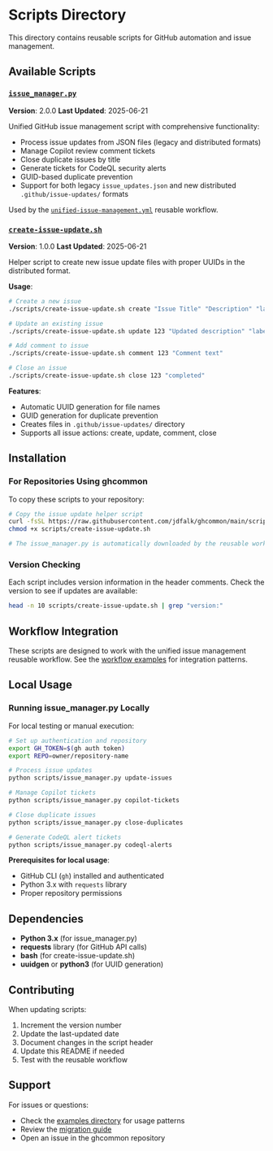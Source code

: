 # Scripts Directory

This directory contains reusable scripts for GitHub automation and issue management.

## Available Scripts

### [`issue_manager.py`](issue_manager.py)

**Version**: 2.0.0
**Last Updated**: 2025-06-21

Unified GitHub issue management script with comprehensive functionality:

- Process issue updates from JSON files (legacy and distributed formats)
- Manage Copilot review comment tickets
- Close duplicate issues by title
- Generate tickets for CodeQL security alerts
- GUID-based duplicate prevention
- Support for both legacy `issue_updates.json` and new distributed `.github/issue-updates/` formats

Used by the [`unified-issue-management.yml`](../.github/workflows/unified-issue-management.yml) reusable workflow.

### [`create-issue-update.sh`](create-issue-update.sh)

**Version**: 1.0.0
**Last Updated**: 2025-06-21

Helper script to create new issue update files with proper UUIDs in the distributed format.

**Usage**:

```bash
# Create a new issue
./scripts/create-issue-update.sh create "Issue Title" "Description" "label1,label2"

# Update an existing issue
./scripts/create-issue-update.sh update 123 "Updated description" "label1,label2"

# Add comment to issue
./scripts/create-issue-update.sh comment 123 "Comment text"

# Close an issue
./scripts/create-issue-update.sh close 123 "completed"
```

**Features**:

- Automatic UUID generation for file names
- GUID generation for duplicate prevention
- Creates files in `.github/issue-updates/` directory
- Supports all issue actions: create, update, comment, close

## Installation

### For Repositories Using ghcommon

To copy these scripts to your repository:

```bash
# Copy the issue update helper script
curl -fsSL https://raw.githubusercontent.com/jdfalk/ghcommon/main/scripts/create-issue-update.sh -o scripts/create-issue-update.sh
chmod +x scripts/create-issue-update.sh

# The issue_manager.py is automatically downloaded by the reusable workflow
```

### Version Checking

Each script includes version information in the header comments. Check the version to see if updates are available:

```bash
head -n 10 scripts/create-issue-update.sh | grep "version:"
```

## Workflow Integration

These scripts are designed to work with the unified issue management reusable workflow. See the [workflow examples](../examples/workflows/) for integration patterns.

## Local Usage

### Running issue_manager.py Locally

For local testing or manual execution:

```bash
# Set up authentication and repository
export GH_TOKEN=$(gh auth token)
export REPO=owner/repository-name

# Process issue updates
python scripts/issue_manager.py update-issues

# Manage Copilot tickets
python scripts/issue_manager.py copilot-tickets

# Close duplicate issues
python scripts/issue_manager.py close-duplicates

# Generate CodeQL alert tickets
python scripts/issue_manager.py codeql-alerts
```

**Prerequisites for local usage**:

- GitHub CLI (`gh`) installed and authenticated
- Python 3.x with `requests` library
- Proper repository permissions

## Dependencies

- **Python 3.x** (for issue_manager.py)
- **requests** library (for GitHub API calls)
- **bash** (for create-issue-update.sh)
- **uuidgen** or **python3** (for UUID generation)

## Contributing

When updating scripts:

1. Increment the version number
2. Update the last-updated date
3. Document changes in the script header
4. Update this README if needed
5. Test with the reusable workflow

## Support

For issues or questions:

- Check the [examples directory](../examples/) for usage patterns
- Review the [migration guide](../examples/migration-guides/subtitle-manager-migration.md)
- Open an issue in the ghcommon repository
